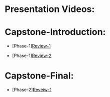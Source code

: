 # Presentation Videos:

# Capstone-Introduction:
  
- [Phase-1][Review-1](https://drive.google.com/file/d/1kescFwHJxnVGZ6HzmyU3yRITKlqdydgT/view?usp=sharing )

- [Phase-1][Review-2](https://drive.google.com/file/d/1n2J9PaMTP4ymykssRO6ah_oudfEvKjMv/view?usp=drive_link)

# Capstone-Final:
  
- [Phase-2][Reveiw-1](https://drive.google.com/drive/folders/1r1LICALciicXkbRTLAOzJUoh3myzfue1?usp=sharing)
